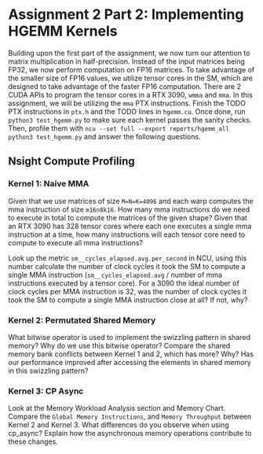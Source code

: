 # Assignment 2 Part 2: Implementing HGEMM Kernels
Building upon the first part of the assignment, we now turn our attention to matrix multiplication in half-precision. Instead of the input matrices being FP32, we now perform computation on FP16 matrices. To take advantage of the smaller size of FP16 values, we utilize tensor cores in the SM, which are designed to take advantage of the faster FP16 computation. There are 2 CUDA APIs to program the tensor cores in a RTX 3090, `wmma` and `mma`. In this assignment, we will be utilizing the `mma` PTX instructions. Finish the TODO PTX instructions in `ptx.h` and the TODO lines in `hgemm.cu`. Once done, run `python3 test_hgemm.py` to make sure each kernel passes the sanity checks. Then, profile them with `ncu --set full --export reports/hgemm_all python3 test_hgemm.py` and answer the following questions.

## Nsight Compute Profiling
### Kernel 1: Naive MMA
Given that we use matrices of size `M=N=K=4096` and each warp computes the mma instruction of size `m16n8k16`. How many mma instructions do we need to execute in total to compute the matrices of the given shape? Given that an RTX 3090 has 328 tensor cores where each one executes a single mma instruction at a time, how many instructions will each tensor core need to compute to execute all mma instructions? 

Look up the metric `sm__cycles_elapsed.avg.per_second` in NCU, using this number calculate the number of clock cycles it took the SM to compute a single MMA instruction (`sm__cycles_elapsed.avg` / number of mma instructions executed by a tensor core). For a 3090 the ideal number of clock cycles per MMA instruction is 32, was the number of clock cycles it took the SM to compute a single MMA instruction close at all? If not, why?

### Kernel 2: Permutated Shared Memory
What bitwise operator is used to implement the swizzling pattern in shared memory? Why do we use this bitwise operator? Compare the shared memory bank conflicts between Kernel 1 and 2, which has more? Why? Has our performance improved after accessing the elements in shared memory in this swizzling pattern?

### Kernel 3: CP Async
Look at the Memory Workload Analysis section and Memory Chart. \
Compare the `Global Memory Instructions`, and `Memory Throughput` between Kernel 2 and Kernel 3. What differences do you observe when using cp_async? Explain how the asynchronous memory operations contribute to these changes.
